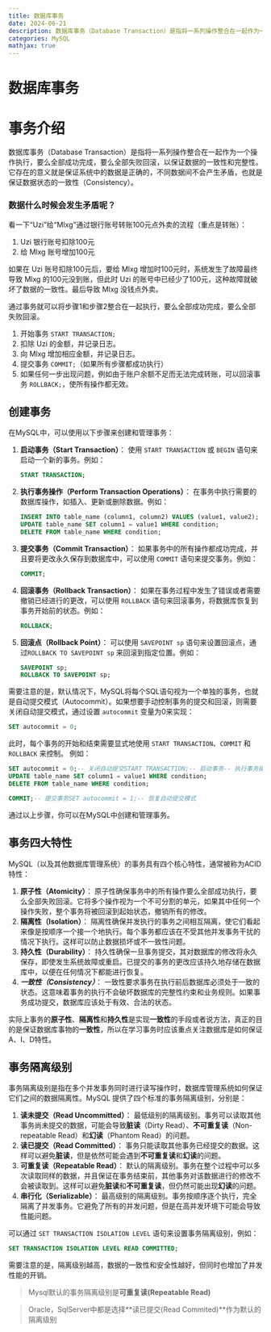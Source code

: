 ```yaml
---
title: 数据库事务
date: 2024-06-21
description: 数据库事务（Database Transaction）是指将一系列操作整合在一起作为一个操作执行，要么全部成功完成，要么全部失败回滚，以保证数据的一致性和完整性。它存在的意义就是保证系统中的数据是正确的，不同数据间不会产生矛盾，也就是保证数据状态的一致性（Consistency）。
categories: MySQL
mathjax: true
---
```

# 数据库事务

# 事务介绍

数据库事务（Database Transaction）是指将一系列操作整合在一起作为一个操作执行，要么全部成功完成，要么全部失败回滚，以保证数据的一致性和完整性。它存在的意义就是保证系统中的数据是正确的，不同数据间不会产生矛盾，也就是保证数据状态的一致性（Consistency）。

### 数据什么时候会发生矛盾呢？

看一下“Uzi”给“Mlxg”通过银行账号转账100元点外卖的流程（重点是转账）：

1. Uzi 银行账号扣除100元
2. 给 Mlxg 账号增加100元

如果在 Uzi 账号扣除100元后，要给 Mlxg 增加时100元时，系统发生了故障最终导致 Mlxg 的100元没到账，但此时 Uzi 的账号中已经少了100元，这种故障就破坏了数据的一致性。最后导致 Mlxg 没钱点外卖。

通过事务就可以将步骤1和步骤2整合在一起执行，要么全部成功完成，要么全部失败回滚。

1. 开始事务 `START TRANSACTION;`
2. 扣除 Uzi 的金额，并记录日志。
3. 向 Mlxg 增加相应金额，并记录日志。
4. 提交事务 `COMMIT;`（如果所有步骤都成功执行）
5. 如果任何一步出现问题，例如由于账户余额不足而无法完成转账，可以回滚事务 `ROLLBACK;`，使所有操作都无效。

## 创建事务

在MySQL中，可以使用以下步骤来创建和管理事务：

1. **启动事务（Start Transaction）**：
使用 `START TRANSACTION` 或 `BEGIN` 语句来启动一个新的事务。例如：
    
    ```sql
    START TRANSACTION;
    ```
    
2. **执行事务操作（Perform Transaction Operations）**：
在事务中执行需要的数据库操作，如插入、更新或删除数据。例如：
    
    ```sql
    INSERT INTO table_name (column1, column2) VALUES (value1, value2);
    UPDATE table_name SET column1 = value1 WHERE condition;
    DELETE FROM table_name WHERE condition;
    ```
    
3. **提交事务（Commit Transaction）**：
如果事务中的所有操作都成功完成，并且要将更改永久保存到数据库中，可以使用 `COMMIT` 语句来提交事务。例如：
    
    ```sql
    COMMIT;
    ```
    
4. **回滚事务（Rollback Transaction）**：
如果在事务过程中发生了错误或者需要撤销已经进行的更改，可以使用 `ROLLBACK` 语句来回滚事务，将数据库恢复到事务开始前的状态。例如：
    
    ```sql
    ROLLBACK;
    ```
    
5. **回滚点（Rollback Point）**：
可以使用 `SAVEPOINT sp` 语句来设置回滚点，通过`ROLLBACK TO SAVEPOINT sp` 来回滚到指定位置。例如：
    
    ```sql
    SAVEPOINT sp;
    ROLLBACK TO SAVEPOINT sp;
    ```
    

需要注意的是，默认情况下，MySQL将每个SQL语句视为一个单独的事务，也就是自动提交模式（Autocommit）。如果想要手动控制事务的提交和回滚，则需要关闭自动提交模式，通过设置 `autocommit` 变量为0来实现：

```sql
SET autocommit = 0;
```

此时，每个事务的开始和结束需要显式地使用 `START TRANSACTION`、`COMMIT` 和 `ROLLBACK` 来控制。
例如：

```sql
SET autocommit = 0;-- 关闭自动提交START TRANSACTION;-- 启动事务-- 执行事务操作INSERT INTO table_name (column1, column2) VALUES (value1, value2);
UPDATE table_name SET column1 = value1 WHERE condition;
DELETE FROM table_name WHERE condition;

COMMIT;-- 提交事务SET autocommit = 1;-- 恢复自动提交模式
```

通过以上步骤，你可以在MySQL中创建和管理事务。

## 事务四大特性

MySQL（以及其他数据库管理系统）的事务具有四个核心特性，通常被称为ACID特性：

1. **原子性（Atomicity）**：
原子性确保事务中的所有操作要么全部成功执行，要么全部失败回滚。它将多个操作视为一个不可分割的单元，如果其中任何一个操作失败，整个事务将被回滚到起始状态，撤销所有的修改。
2. **隔离性（Isolation）**：
隔离性确保并发执行的事务之间相互隔离，使它们看起来像是按顺序一个接一个地执行。每个事务都应该在不受其他并发事务干扰的情况下执行。这样可以防止数据损坏或不一致性问题。
3. **持久性（Durability）**：
持久性确保一旦事务提交，其对数据库的修改将永久保存，即使发生系统故障或重启。已提交的事务的更改应该持久地存储在数据库中，以便在任何情况下都能进行恢复。
4. ***一致性（Consistency）***：
一致性要求事务在执行前后数据库必须处于一致的状态。这意味着事务的执行不会破坏数据库的完整性约束和业务规则。如果事务成功提交，数据库应该处于有效、合法的状态。

实际上事务的**原子性**、**隔离性**和**持久性**是实现**一致性**的手段或者说方法，真正的目的是保证数据库事物的**一致性**，所以在学习事务时应该重点关注数据库是如何保证A、I、D特性。

## 事务隔离级别

事务隔离级别是指在多个并发事务同时进行读写操作时，数据库管理系统如何保证它们之间的数据隔离性。MySQL 提供了四个标准的事务隔离级别，分别是：

1. **读未提交（Read Uncommitted）**：
最低级别的隔离级别。事务可以读取其他事务尚未提交的数据，可能会导致**脏读**（Dirty Read）、**不可重复读**（Non-repeatable Read）和**幻读**（Phantom Read）的问题。
2. **读已提交（Read Committed）**：
事务只能读取其他事务已经提交的数据。这样可以避免**脏读**，但是依然可能会遇到**不可重复读**和**幻读**的问题。
3. **可重复读（Repeatable Read）**：
默认的隔离级别。事务在整个过程中可以多次读取同样的数据，并且保证在事务结束前，其他事务对该数据进行的修改不会被读取到。这样可以避免**脏读**和**不可重复读**，但仍然可能出现**幻读**的问题。
4. **串行化（Serializable）**：
最高级别的隔离级别。事务按顺序逐个执行，完全隔离了并发事务。它避免了所有的并发问题，但是在高并发环境下可能会导致性能问题。

可以通过 `SET TRANSACTION ISOLATION LEVEL` 语句来设置事务隔离级别，例如：

```sql
SET TRANSACTION ISOLATION LEVEL READ COMMITTED;
```

需要注意的是，隔离级别越高，数据的一致性和安全性越好，但同时也增加了并发性能的开销。

> Mysql默认的事务隔离级别是**可重复读(Repeatable Read)**
> 

> Oracle，SqlServer中都是选择**读已提交(Read Commited)**作为默认的隔离级别
>